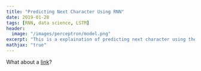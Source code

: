 ```yaml
---
title: "Predicting Next Character Using RNN"
date: 2019-01-28
tags: [RNN, data science, LSTM]
header:
  image: "/images/perceptron/model.png"
excerpt: "This is a explaination of predicting next character using the Recurrent Neural Networks"
mathjax: "true"
---
```




What about a [link](https://github.com/bhrt-sharma/Predicting-Next-Character---RNN)?



